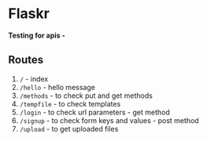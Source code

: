 # Flaskr
**Testing for apis -**

## Routes
1. `/` - index
2. `/hello` - hello message
3. `/methods` - to check put and get methods
4. `/tempfile` - to check templates
5. `/login` - to check url parameters - get method
6. `/signup` - to check form keys and values - post method
7. `/upload` - to get uploaded files
